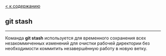 [< к содержанию](../readme.md)

## git stash
---

Команда **git stash** используется для временного сохранения всех незакоммиченных изменений для очистки рабочей директории без необходимости коммитить незавершённую работу в новую ветку.
